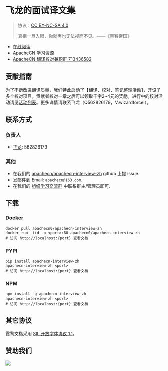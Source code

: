 <!--
    需要填充的占位符：
    
    README.md
    
        ApacheCN 面试译文集：文档中文名
        {nameEn}：文档英文名
        {urlEn}：文档原始链接
        itvw：域名前缀
        飞龙：负责人名称
        wizardforcel：负责人 Github 用户名
        562826179：负责人 QQ
        apachecn-interview-zh：ApacheCN 的 Github 仓库名称
        apachecn-interview-zh：DockerHub 仓库名称
        apachecn-interview-zh：PYPI 包名称
        apachecn-interview-zh：NPM 包名称
    
    CNAME
    
        itvw：域名前缀

    index.html
    
        ApacheCN 面试译文集：文档中文名
        #004eb7：显示颜色
        apachecn-interview-zh：ApacheCN 的 Github 仓库名称

    asset/docsify-apachecn-footer.js
    
        apachecn-interview-zh：ApacheCN 的 Github 仓库名称
-->

# 飞龙的面试译文集

> 协议：[CC BY-NC-SA 4.0](http://creativecommons.org/licenses/by-nc-sa/4.0/)
> 
> 真相一旦入眼，你就再也无法视而不见。——《黑客帝国》

* [在线阅读](https://itvw.apachecn.org)
* [ApacheCN 学习资源](http://docs.apachecn.org/)
* [ApacheCN 翻译校对兼职群 713436582](https://jq.qq.com/?_wv=1027&k=VSNtgpjb)

## 贡献指南

为了不断改进翻译质量，我们特此启动了【翻译、校对、笔记整理活动】，开设了多个校对项目。贡献者校对一章之后可以领取千字2\~4元的奖励。进行中的校对活动请见[活动列表](https://home.apachecn.org/#/docs/activity/docs-activity)。更多详情请联系飞龙（Q562826179，V:wizardforcel）。

## 联系方式

### 负责人

* [飞龙](https://github.com/wizardforcel): 562826179

### 其他

*   在我们的 [apachecn/apachecn-interview-zh](https://github.com/apachecn/apachecn-interview-zh) github 上提 issue.
*   发邮件到 Email: `apachecn@163.com`.
*   在我们的 [组织学习交流群](https://www.apachecn.org/#/docs/join) 中联系群主/管理员即可.

## 下载

### Docker

```
docker pull apachecn0/apachecn-interview-zh
docker run -tid -p <port>:80 apachecn0/apachecn-interview-zh
# 访问 http://localhost:{port} 查看文档
```

### PYPI

```
pip install apachecn-interview-zh
apachecn-interview-zh <port>
# 访问 http://localhost:{port} 查看文档
```

### NPM

```
npm install -g apachecn-interview-zh
apachecn-interview-zh <port>
# 访问 http://localhost:{port} 查看文档
```

## 其它协议

霞鹜文楷采用 [SIL 开放字体协议 1.1](https://github.com/lxgw/LxgwWenKai/blob/main/SIL_Open_Font_License_1.1.txt)。

## 赞助我们

![](http://data.apachecn.org/img/about/donate.jpg)
